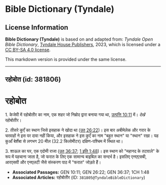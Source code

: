 # Bible Dictionary (Tyndale)

## License Information

**Bible Dictionary (Tyndale)** is based on and adapted from: _Tyndale Open Bible Dictionary_, [Tyndale House Publishers](https://tyndaleopenresources.com/), 2023, which is licensed under a [CC BY-SA 4.0 license](https://creativecommons.org/licenses/by-sa/4.0/legalcode.en).

This markdown version is provided under the same license.



--------------------------------

## रहोबोत (id: 381806)

रहोबोत
======

1\. केजेवी में रहोबोतीर का नाम, एक शहर जो निम्रोद द्वारा बनाया गया था, [उत्पत्ति 10:11](https://ref.ly/Gen10:11) में। *देखें* रहोबोतीर।

2\. तीसरे कुएँ का स्थान जिसे इसहाक ने खोदा था ([उत् 26:22](https://ref.ly/Gen26:22))। इस बार अबीमेलेक और गरार के चरवाहों ने इस पर दावा नहीं किया, और इसहाक ने इस कुएँ का नाम "बहुत स्थान" या "स्थान" रखा। यह कुआँ बेर्शेबा से लगभग 20 मील (32\.2 किलोमीटर) दक्षिण\-पश्चिम में स्थित था।

3\. शाऊल का घर, एक एदोमी राजा ([उत् 36:37](https://ref.ly/Gen36:37); [1 इति 1:48](https://ref.ly/1Chr1:48))। इस स्थान को "महानद के तटवाले" के रूप में पहचाना जाता है, जो फरात के लिए एक सामान्य बाइबिल का सन्दर्भ है। इसलिए एनएएसबी, आरएसवी और एनएलटी जैसे संस्करण पाठ में "फरात" जोड़ते हैं।

* **Associated Passages:** GEN 10:11; GEN 26:22; GEN 36:37; 1CH 1:48
* **Associated Articles:** रहोबोतीर (ID: `381805@TyndaleBibleDictionary`)

